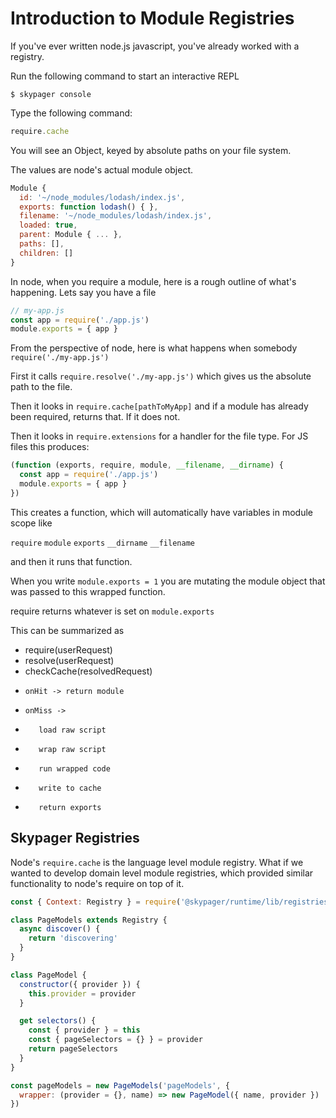 # Introduction to Module Registries

If you've ever written node.js javascript, you've already worked with a registry.

Run the following command to start an interactive REPL

```shell
$ skypager console
```

Type the following command:

```javascript
require.cache
```

You will see an Object, keyed by absolute paths on your file system.  

The values are node's actual module object.

```javascript
Module {
  id: '~/node_modules/lodash/index.js',
  exports: function lodash() { },
  filename: '~/node_modules/lodash/index.js',
  loaded: true,
  parent: Module { ... },
  paths: [],
  children: []
}
```

In node, when you require a module, here is a rough outline of what's happening.  Lets say you have a file

```javascript
// my-app.js
const app = require('./app.js')
module.exports = { app }
```

From the perspective of node, here is what happens when somebody `require('./my-app.js')` 

First it calls `require.resolve('./my-app.js')` which gives us the absolute path to the file.

Then it looks in `require.cache[pathToMyApp]` and if a module has already been required, returns that.  If it does not.

Then it looks in `require.extensions` for a handler for the file type. For JS files this produces:

```javascript
(function (exports, require, module, __filename, __dirname) {
  const app = require('./app.js')
  module.exports = { app }
})
```

This creates a function, which will automatically have variables in module scope like 

`require`
`module`
`exports`
`__dirname`
`__filename`

and then it runs that function.  

When you write `module.exports = 1` you are mutating the module object that was passed to this wrapped function.

require returns whatever is set on `module.exports`

This can be summarized as 

- require(userRequest)
-   resolve(userRequest)
-   checkCache(resolvedRequest)
-     onHit -> return module
-     onMiss -> 
-        load raw script
-        wrap raw script 
-        run wrapped code
-        write to cache
-        return exports


## Skypager Registries 

Node's `require.cache` is the language level module registry.  What if we wanted to develop domain level module registries, which 
provided similar functionality to node's require on top of it.

```javascript
const { Context: Registry } = require('@skypager/runtime/lib/registries') 

class PageModels extends Registry { 
  async discover() {
    return 'discovering'
  }
}

class PageModel {
  constructor({ provider }) {
    this.provider = provider
  }

  get selectors() {
    const { provider } = this
    const { pageSelectors = {} } = provider
    return pageSelectors
  }
}

const pageModels = new PageModels('pageModels', {
  wrapper: (provider = {}, name) => new PageModel({ name, provider })
})

```








